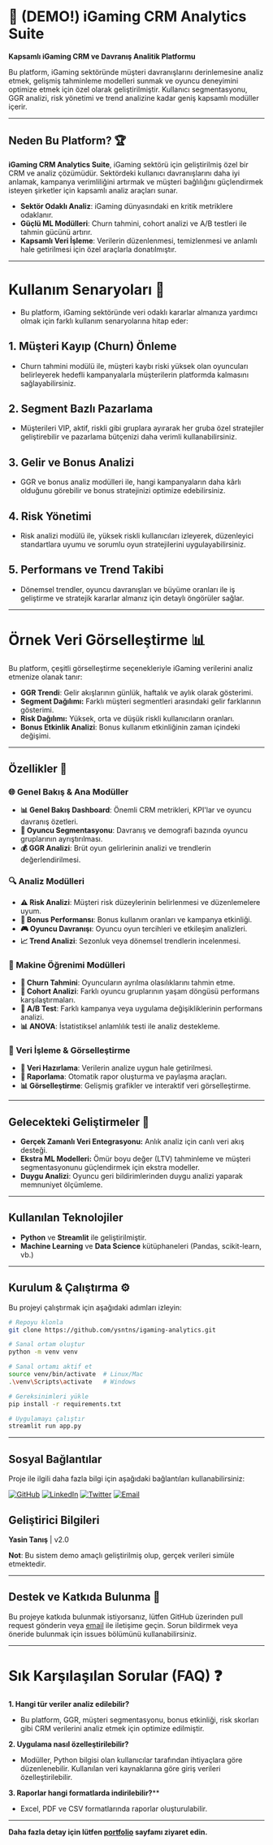 # 🎲 (DEMO!) iGaming CRM Analytics Suite

**Kapsamlı iGaming CRM ve Davranış Analitik Platformu**

Bu platform, iGaming sektöründe müşteri davranışlarını derinlemesine analiz etmek, gelişmiş tahminleme modelleri sunmak ve oyuncu deneyimini optimize etmek için özel olarak geliştirilmiştir. Kullanıcı segmentasyonu, GGR analizi, risk yönetimi ve trend analizine kadar geniş kapsamlı modüller içerir. 

---

## Neden Bu Platform? 🏆

**iGaming CRM Analytics Suite**, iGaming sektörü için geliştirilmiş özel bir CRM ve analiz çözümüdür. Sektördeki kullanıcı davranışlarını daha iyi anlamak, kampanya verimliliğini artırmak ve müşteri bağlılığını güçlendirmek isteyen şirketler için kapsamlı analiz araçları sunar. 

- **Sektör Odaklı Analiz**: iGaming dünyasındaki en kritik metriklere odaklanır.
- **Güçlü ML Modülleri**: Churn tahmini, cohort analizi ve A/B testleri ile tahmin gücünü artırır.
- **Kapsamlı Veri İşleme**: Verilerin düzenlenmesi, temizlenmesi ve anlamlı hale getirilmesi için özel araçlarla donatılmıştır.

---

# Kullanım Senaryoları 🧩
- Bu platform, iGaming sektöründe veri odaklı kararlar almanıza yardımcı olmak için farklı kullanım senaryolarına hitap eder:

## 1. Müşteri Kayıp (Churn) Önleme
- Churn tahmini modülü ile, müşteri kaybı riski yüksek olan oyuncuları belirleyerek hedefli kampanyalarla müşterilerin platformda kalmasını sağlayabilirsiniz.

## 2. Segment Bazlı Pazarlama
- Müşterileri VIP, aktif, riskli gibi gruplara ayırarak her gruba özel stratejiler geliştirebilir ve pazarlama bütçenizi daha verimli kullanabilirsiniz.

## 3. Gelir ve Bonus Analizi
- GGR ve bonus analiz modülleri ile, hangi kampanyaların daha kârlı olduğunu görebilir ve bonus stratejinizi optimize edebilirsiniz.

## 4. Risk Yönetimi
- Risk analizi modülü ile, yüksek riskli kullanıcıları izleyerek, düzenleyici standartlara uyumu ve sorumlu oyun stratejilerini uygulayabilirsiniz.

## 5. Performans ve Trend Takibi
- Dönemsel trendler, oyuncu davranışları ve büyüme oranları ile iş geliştirme ve stratejik kararlar almanız için detaylı öngörüler sağlar.

---

# Örnek Veri Görselleştirme 📊
Bu platform, çeşitli görselleştirme seçenekleriyle iGaming verilerini analiz etmenize olanak tanır:

- **GGR Trendi**: Gelir akışlarının günlük, haftalık ve aylık olarak gösterimi.
- **Segment Dağılımı:** Farklı müşteri segmentleri arasındaki gelir farklarının gösterimi.
- **Risk Dağılımı:** Yüksek, orta ve düşük riskli kullanıcıların oranları.
- **Bonus Etkinlik Analizi**: Bonus kullanım etkinliğinin zaman içindeki değişimi.


---

## Özellikler 🌟

### 🌐 Genel Bakış & Ana Modüller
- **📊 Genel Bakış Dashboard**: Önemli CRM metrikleri, KPI'lar ve oyuncu davranış özetleri.
- **👥 Oyuncu Segmentasyonu**: Davranış ve demografi bazında oyuncu gruplarının ayrıştırılması.
- **💰 GGR Analizi**: Brüt oyun gelirlerinin analizi ve trendlerin değerlendirilmesi.

### 🔍 Analiz Modülleri
- **⚠️ Risk Analizi**: Müşteri risk düzeylerinin belirlenmesi ve düzenlemelere uyum.
- **🎁 Bonus Performansı**: Bonus kullanım oranları ve kampanya etkinliği.
- **🎮 Oyuncu Davranışı**: Oyuncu oyun tercihleri ve etkileşim analizleri.
- **📈 Trend Analizi**: Sezonluk veya dönemsel trendlerin incelenmesi.

### 🤖 Makine Öğrenimi Modülleri
- **🔄 Churn Tahmini**: Oyuncuların ayrılma olasılıklarını tahmin etme.
- **👥 Cohort Analizi**: Farklı oyuncu gruplarının yaşam döngüsü performans karşılaştırmaları.
- **🔬 A/B Test**: Farklı kampanya veya uygulama değişikliklerinin performans analizi.
- **📊 ANOVA**: İstatistiksel anlamlılık testi ile analiz destekleme.

### 🧰 Veri İşleme & Görselleştirme
- **🔧 Veri Hazırlama**: Verilerin analize uygun hale getirilmesi.
- **📑 Raporlama**: Otomatik rapor oluşturma ve paylaşma araçları.
- **📊 Görselleştirme**: Gelişmiş grafikler ve interaktif veri görselleştirme.

---
## Gelecekteki Geliştirmeler 🚀
- **Gerçek Zamanlı Veri Entegrasyonu:** Anlık analiz için canlı veri akış desteği.
- **Ekstra ML Modelleri:** Ömür boyu değer (LTV) tahminleme ve müşteri segmentasyonunu güçlendirmek için ekstra modeller.
- **Duygu Analizi**: Oyuncu geri bildirimlerinden duygu analizi yaparak memnuniyet ölçümleme.
---
## Kullanılan Teknolojiler
- **Python** ve **Streamlit** ile geliştirilmiştir.
- **Machine Learning** ve **Data Science** kütüphaneleri (Pandas, scikit-learn, vb.)

---

## Kurulum & Çalıştırma ⚙️

Bu projeyi çalıştırmak için aşağıdaki adımları izleyin:

```bash
# Repoyu klonla
git clone https://github.com/ysntns/igaming-analytics.git

# Sanal ortam oluştur
python -m venv venv

# Sanal ortamı aktif et
source venv/bin/activate  # Linux/Mac
.\venv\Scripts\activate   # Windows

# Gereksinimleri yükle
pip install -r requirements.txt

# Uygulamayı çalıştır
streamlit run app.py
```
---

## Sosyal Bağlantılar
Proje ile ilgili daha fazla bilgi için aşağıdaki bağlantıları kullanabilirsiniz:

[![GitHub](https://img.shields.io/badge/GitHub-ysntns-181717?style=for-the-badge&logo=github)](https://github.com/ysntns)
[![LinkedIn](https://img.shields.io/badge/LinkedIn-ysntns-0077B5?style=for-the-badge&logo=linkedin)](https://www.linkedin.com/in/ysntns)
[![Twitter](https://img.shields.io/badge/Twitter-ysntns-1DA1F2?style=for-the-badge&logo=twitter)](https://twitter.com/ysntnss)
[![Email](https://img.shields.io/badge/Email-ysn.tnss@gmail.com-D14836?style=for-the-badge&logo=gmail&logoColor=white)](mailto:ysn.tnss@gmail.com)

## Geliştirici Bilgileri
**Yasin Tanış** | v2.0

**Not**: Bu sistem demo amaçlı geliştirilmiş olup, gerçek verileri simüle etmektedir.

---
## Destek ve Katkıda Bulunma 🤝
Bu projeye katkıda bulunmak istiyorsanız, lütfen GitHub üzerinden pull request gönderin veya [email](mailto:ysn.tnss@gmail.com) ile iletişime geçin. Sorun bildirmek veya öneride bulunmak için issues bölümünü kullanabilirsiniz.

  ---
  
# Sık Karşılaşılan Sorular (FAQ) ❓
**1. Hangi tür veriler analiz edilebilir?**

  - Bu platform, GGR, müşteri segmentasyonu, bonus etkinliği, risk skorları gibi CRM verilerini analiz etmek için optimize edilmiştir.
  
**2. Uygulama nasıl özelleştirilebilir?**

  - Modüller, Python bilgisi olan kullanıcılar tarafından ihtiyaçlara göre düzenlenebilir. Kullanılan veri kaynaklarına göre giriş verileri özelleştirilebilir.
    
**3. Raporlar hangi formatlarda indirilebilir?****

  - Excel, PDF ve CSV formatlarında raporlar oluşturulabilir.

---
**Daha fazla detay için lütfen [portfolio](https://www.bento.me/ysntns/) sayfamı ziyaret edin.**
